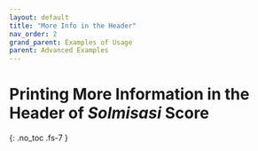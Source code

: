 ```yaml
---
layout: default
title: "More Info in the Header"
nav_order: 2
grand_parent: Examples of Usage
parent: Advanced Examples
---
```


# Printing More Information in the Header of _Solmisasi_ Score
{: .no_toc .fs-7 }
